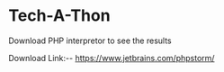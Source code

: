 # Tech-A-Thon


Download PHP interpretor to see the results

Download Link:-- https://www.jetbrains.com/phpstorm/

